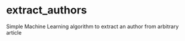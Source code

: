 extract_authors
===============

Simple Machine Learning algorithm to extract an author from arbitrary article
